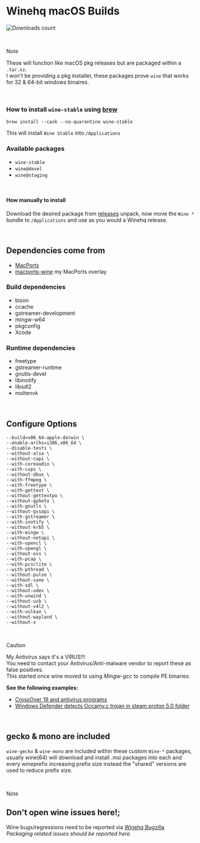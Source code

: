 # Winehq macOS Builds

![Downloads count](https://img.shields.io/github/downloads/gcenx/macOS_Wine_builds/total.svg)

<br>

> [!NOTE]
> These will function like macOS pkg releases but are packaged within a `.tar.xz`.\
> I won't be providing a pkg installer, these packages prove `wine` that works for 32 & 64-bit windows binaires.

<br>

### How to install `wine-stable` using [brew](https://brew.sh/)
```
brew install --cask --no-quarantine wine-stable
```
This will install `Wine Stable` into `/Applications`

### Available packages
- `wine-stable`
- `wine@devel`
- `wine@staging`

<br>

#### How manually to install
Download the desired package from [releases](https://github.com/Gcenx/macOS_Wine_builds/releases) unpack, now move the `Wine *` bundle to `/Applications` and use as you would a Winehq release.

<br>

## Dependencies come from
- [MacPorts](https://www.macports.org/)
- [macports-wine](https://github.com/Gcenx/macports-wine) my MacPorts overlay

### Build dependencies 
- bison
- ccache
- gstreamer-development
- mingw-w64
- pkgconfig
- Xcode

### Runtime dependencies
- freetype
- gstreamer-runtime
- gnutls-devel
- libinotify
- libsdl2
- moltenvk

<br>

## Configure Options
```
--build=x86_64-apple-darwin \
--enable-archs=i386,x86_64 \
--disable-tests \
--without-alsa \
--without-capi \
--with-coreaudio \
--with-cups \
--without-dbus \
--with-ffmpeg \
--with-freetype \
--with-gettext \
--without-gettextpo \
--without-gphoto \
--with-gnutls \
--without-gssapi \
--with-gstreamer \
--with-inotify \
--without-krb5 \
--with-mingw \
--without-netapi \
--with-opencl \
--with-opengl \
--without-oss \
--with-pcap \
--with-pcsclite \
--with-pthread \
--without-pulse \
--without-sane \
--with-sdl \
--without-udev \
--with-unwind \
--without-usb \
--without-v4l2 \
--with-vulkan \
--without-wayland \
--without-x
```

<br>

> [!CAUTION]
> My Antivirus says it's a VIRUS!!!\
> You need to contact your Antivirus/Anti-malware vendor to report these as false positives.\
> This started once wine moved to using *Mingw-gcc* to compile PE binaries.
> 
> __See the following examples:__
> - [CrossOver 19 and antivirus programs](https://www.codeweavers.com/support/forums/general/?t=27;msg=222870)
> - [Windows Defender detects Occamy.c trojan in steam proton 5.0 folder](https://github.com/ValveSoftware/Proton/issues/3593)

<br>

## gecko & mono are included
`wine-gecko` & `wine-mono` are included within these custom `Wine-*` packages, usually wine(64) will download and install .msi packages into each and every wineprefix increasing prefix size instead the "shared" versions are used to reduce prefix size.

<br>

> [!NOTE]
> ## Don't open wine issues here!;
> Wine bugs/regressions need to be reported via [Winehq Bugzilla](https://bugs.winehq.org/)\
> _Packaging related issues should be reported here._
